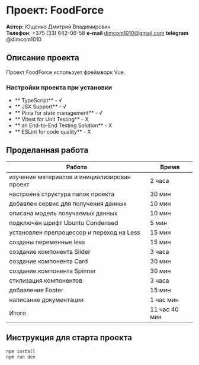 # Проект: FoodForce

**Автор:** Ющенко Дмитрий Владимирович  
**Телефон:** +375 (33) 642-06-58
**e-mail** dimcom1010@gmail.com
**telegram** @dimcom1010


## Описание проекта
Проект FoodForce использует фреймворк Vue.

### Настройки проекта при установки
- ** TypeScript** - √
- ** JSX Support** - √
- ** Pinia for state management** - √
- ** Vitest for Unit Testing** - Х
- ** an End-to-End Testing Solution** - Х
- ** ESLint for code quality** - Х

## Проделанная работа

| Работа                              | Время         |
|-------------------------------------|---------------|
| изучение материалов и инициализирован проект | 2 часа |
| настроена структура папок проекта   |    30 мин     |
| добавлен сервис для получения данных|    10 мин     |
| описана модель получаемых данных    |    10 мин     |
| подключён шрифт Ubuntu Condensed    |     5 мин     |
| установлен препроцессор и переход на Less| 15 мин   |
| созданы переменные less             |      15 мин   |
| создание компонента Slider          |     3 часа    |
| создание компонента Card            |     30 мин    |
| создание компонента Spinner         |     30 мин    |
| стилизация компонентов              |     3 часа    |
| добавление Footer                   |     15 мин    |
| написание документации              |   1 час  мин  |
| Итого                               |   11 час 40 мин  |



## Инструкция для старта проекта
```sh
npm install
npm run dev 
```